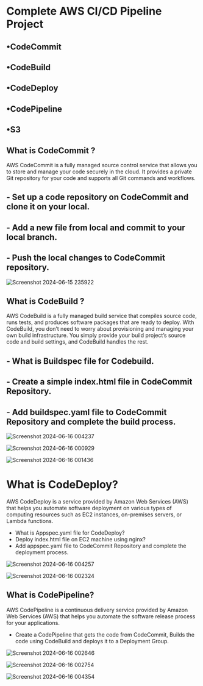 # Complete AWS CI/CD Pipeline Project

## •CodeCommit
## •CodeBuild
## •CodeDeploy
## •CodePipeline
## •S3

## What is CodeCommit ?
AWS CodeCommit is a fully managed source control service that allows you to store and manage your code securely in the cloud. It provides a private Git repository for your code and supports all Git commands and workflows.

## - Set up a code repository on CodeCommit and clone it on your local.
## - Add a new file from local and commit to your local branch.
## - Push the local changes to CodeCommit repository.

![Screenshot 2024-06-15 235922](https://github.com/Deepchand123/complete-aws-cicd-pipeline/assets/108334863/876e4ae1-f27e-4471-a657-56aa78629c17)

## What is CodeBuild ?
AWS CodeBuild is a fully managed build service that compiles source code, runs tests, and produces software packages that are ready to deploy. With CodeBuild, you don’t need to worry about provisioning and managing your own build infrastructure. You simply provide your build project’s source code and build settings, and CodeBuild handles the rest.

## - What is Buildspec file for Codebuild.
## - Create a simple index.html file in CodeCommit Repository.
## - Add buildspec.yaml file to CodeCommit Repository and complete the build process.

![Screenshot 2024-06-16 004237](https://github.com/Deepchand123/complete-aws-cicd-pipeline/assets/108334863/96b32855-5a01-4fa9-8751-3628627ccb41)

![Screenshot 2024-06-16 000929](https://github.com/Deepchand123/complete-aws-cicd-pipeline/assets/108334863/1fa793e4-b44b-4677-92d5-15b20c529576)

![Screenshot 2024-06-16 001436](https://github.com/Deepchand123/complete-aws-cicd-pipeline/assets/108334863/e8d26300-38fd-4cbf-a4f5-1fabf5fab517)

# What is CodeDeploy?
AWS CodeDeploy is a service provided by Amazon Web Services (AWS) that helps you automate software deployment on various types of computing resources such as EC2 instances, on-premises servers, or Lambda functions.

- What is Appspec.yaml file for CodeDeploy?
- Deploy index.html file on EC2 machine using nginx?
- Add appspec.yaml file to CodeCommit Repository and complete the deployment process.

![Screenshot 2024-06-16 004257](https://github.com/Deepchand123/complete-aws-cicd-pipeline/assets/108334863/42310d21-c680-45e9-82a0-8318a85e29f4)

![Screenshot 2024-06-16 002324](https://github.com/Deepchand123/complete-aws-cicd-pipeline/assets/108334863/3124c538-09d3-4850-b985-44b4f0b3f9f3)

## What is CodePipeline?
AWS CodePipeline is a continuous delivery service provided by Amazon Web Services (AWS) that helps you automate the software release process for your applications.

- Create a CodePipeline that gets the code from CodeCommit, Builds the code using CodeBuild and deploys it to a Deployment Group.

![Screenshot 2024-06-16 002646](https://github.com/Deepchand123/complete-aws-cicd-pipeline/assets/108334863/b269a8db-87da-42eb-823e-743bd109a126)

![Screenshot 2024-06-16 002754](https://github.com/Deepchand123/complete-aws-cicd-pipeline/assets/108334863/dee5b1da-c166-4d84-8182-e3b8ba1726c9)

![Screenshot 2024-06-16 004354](https://github.com/Deepchand123/complete-aws-cicd-pipeline/assets/108334863/ec562cda-5bf2-4fee-8849-4eda6126cd95)
